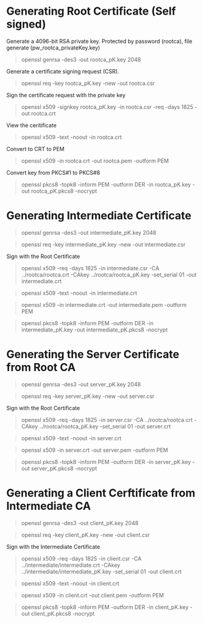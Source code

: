 # Generating Root Certificate (Self signed)

Generate a 4096-bit RSA private key. Protected by password (rootca), file generate (pw_rootca_privateKey.key)
> openssl genrsa -des3 -out rootca_pK.key 2048

Generate a certificate signing request (CSR).
> openssl req -key rootca_pK.key -new -out rootca.csr

Sign the certificate request with the private key
> openssl x509 -signkey rootca_pK.key -in rootca.csr -req -days 1825 -out rootca.crt

View the ceritificate
> openssl x509 -text -noout -in rootca.crt

Convert to CRT to PEM
> openssl x509 -in rootca.crt -out rootca.pem -outform PEM

Convert key from PKCS#1 to PKCS#8
> openssl pkcs8 -topk8 -inform PEM -outform DER -in rootca_pK.key -out rootca_pK.pkcs8 -nocrypt

# Generating Intermediate Certificate
> openssl genrsa -des3 -out intermediate_pK.key 2048

> openssl req -key intermediate_pK.key -new -out intermediate.csr

Sign with the Root Certificate
> openssl x509 -req -days 1825 -in intermediate.csr -CA ../rootca/rootca.crt -CAkey ../rootca/rootca_pK.key -set_serial 01 -out intermediate.crt

> openssl x509 -text -noout -in intermediate.crt

> openssl x509 -in intermediate.crt -out intermediate.pem -outform PEM

> openssl pkcs8 -topk8 -inform PEM -outform DER -in intermediate_pK.key -out intermediate_pK.pkcs8 -nocrypt

# Generating the Server Certificate from Root CA
> openssl genrsa -des3 -out server_pK.key 2048

> openssl req -key server_pK.key -new -out server.csr

Sign with the Root Certificate
> openssl x509 -req -days 1825 -in server.csr -CA ../rootca/rootca.crt -CAkey ../rootca/rootca_pK.key -set_serial 01 -out server.crt

> openssl x509 -text -noout -in server.crt

> openssl x509 -in server.crt -out server.pem -outform PEM

> openssl pkcs8 -topk8 -inform PEM -outform DER -in server_pK.key -out server_pK.pkcs8 -nocrypt

# Generating a Client Cerftificate from Intermediate CA
> openssl genrsa -des3 -out client_pK.key 2048

> openssl req -key client_pK.key -new -out client.csr

Sign with the Intermediate Certificate
> openssl x509 -req -days 1825 -in client.csr -CA ../intermediate/intermediate.crt -CAkey ../intermediate/intermediate_pK.key -set_serial 01 -out client.crt

> openssl x509 -text -noout -in client.crt

> openssl x509 -in client.crt -out client.pem -outform PEM

> openssl pkcs8 -topk8 -inform PEM -outform DER -in client_pK.key -out client_pK.pkcs8 -nocrypt

